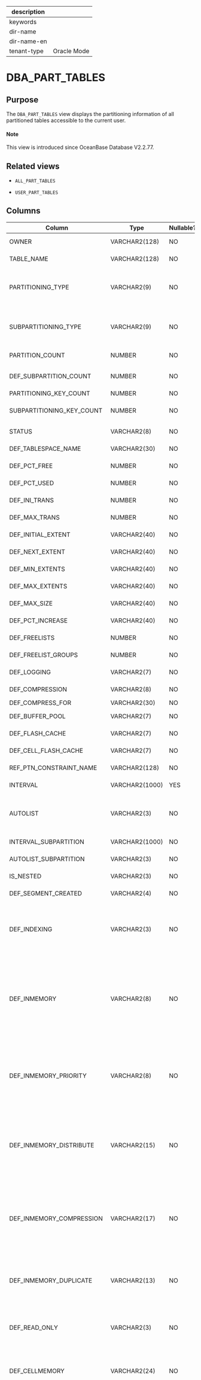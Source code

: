 |description||
|---|---|
|keywords||
|dir-name||
|dir-name-en||
|tenant-type|Oracle Mode|

# DBA_PART_TABLES

## Purpose

The `DBA_PART_TABLES` view displays the partitioning information of all partitioned tables accessible to the current user.

<main id="notice" type='explain'>
  <h4>Note</h4>
  <p>This view is introduced since OceanBase Database V2.2.77. </p>
</main>

## Related views

* `ALL_PART_TABLES`

* `USER_PART_TABLES`

## Columns

| Column | Type | Nullable? | Description |
|---------------------------|----------------|------------|--------------------------------|
| OWNER | VARCHAR2(128) | NO | The owner of the partitioned table. |
| TABLE_NAME | VARCHAR2(128) | NO | The name of the partitioned table. |
| PARTITIONING_TYPE | VARCHAR2(9) | NO | The partitioning method. Valid values: <li> HASH   <li> RANGE   <li> LIST |
| SUBPARTITIONING_TYPE | VARCHAR2(9) | NO | The subpartitioning method. Valid values: <li> HASH   <li> RANGE   <li> LIST |
| PARTITION_COUNT | NUMBER | NO | The number of partitions in the partitioned table. |
| DEF_SUBPARTITION_COUNT | NUMBER | NO | The default number of subpartitions for a composite-partitioned table. |
| PARTITIONING_KEY_COUNT | NUMBER | NO | The number of partitioning keys. |
| SUBPARTITIONING_KEY_COUNT | NUMBER | NO | The number of subpartitioning keys for a composite-partitioned table. |
| STATUS | VARCHAR2(8) | NO | At present, this column is not supported and is `NULL` by default. |
| DEF_TABLESPACE_NAME | VARCHAR2(30) | NO | The name of the tablespace containing the partitioned table. |
| DEF_PCT_FREE | NUMBER | NO | At present, this column is not supported and is `NULL` by default. |
| DEF_PCT_USED | NUMBER | NO | At present, this column is not supported and is `NULL` by default. |
| DEF_INI_TRANS | NUMBER | NO | At present, this column is not supported and is `NULL` by default. |
| DEF_MAX_TRANS | NUMBER | NO | At present, this column is not supported and is `NULL` by default. |
| DEF_INITIAL_EXTENT | VARCHAR2(40) | NO | At present, this column is not supported and is `NULL` by default. |
| DEF_NEXT_EXTENT | VARCHAR2(40) | NO | At present, this column is not supported and is `NULL` by default. |
| DEF_MIN_EXTENTS | VARCHAR2(40) | NO | At present, this column is not supported and is `NULL` by default. |
| DEF_MAX_EXTENTS | VARCHAR2(40) | NO | At present, this column is not supported and is `NULL` by default. |
| DEF_MAX_SIZE | VARCHAR2(40) | NO | At present, this column is not supported and is `NULL` by default. |
| DEF_PCT_INCREASE | VARCHAR2(40) | NO | At present, this column is not supported and is `NULL` by default. |
| DEF_FREELISTS | NUMBER | NO | At present, this column is not supported and is `NULL` by default. |
| DEF_FREELIST_GROUPS | NUMBER | NO | At present, this column is not supported and is `NULL` by default. |
| DEF_LOGGING | VARCHAR2(7) | NO | At present, this column is not supported and is `NULL` by default. |
| DEF_COMPRESSION | VARCHAR2(8) | NO | Indicates whether compression is enabled. |
| DEF_COMPRESS_FOR | VARCHAR2(30) | NO | The compression method. |
| DEF_BUFFER_POOL | VARCHAR2(7) | NO | At present, this column is not supported and is `NULL` by default. |
| DEF_FLASH_CACHE | VARCHAR2(7) | NO | At present, this column is not supported and is `NULL` by default. |
| DEF_CELL_FLASH_CACHE | VARCHAR2(7) | NO | At present, this column is not supported and is `NULL` by default. |
| REF_PTN_CONSTRAINT_NAME | VARCHAR2(128) | NO | At present, this column is not supported and is `NULL` by default. |
| INTERVAL | VARCHAR2(1000) | YES | At present, this column is not supported and is `NULL` by default. |
| AUTOLIST | VARCHAR2(3) | NO | Indicates whether the local index is partitioned through the automatic list. Valid values:<li>YES<li>NO |
| INTERVAL_SUBPARTITION | VARCHAR2(1000) | NO | At present, this column is not supported and is `NULL` by default. |
| AUTOLIST_SUBPARTITION | VARCHAR2(3) | NO | At present, this column is not supported and is `NULL` by default. |
| IS_NESTED | VARCHAR2(3) | NO | At present, this column is not supported and is `NULL` by default. |
| DEF_SEGMENT_CREATED | VARCHAR2(4) | NO | At present, this column is not supported and is `NULL` by default. |
| DEF_INDEXING | VARCHAR2(3) | NO | The index attribute specified for the table. Valid values:<li>`ON-INDEXING`: `ON` is explicitly specified, or the index attribute is not specified.<li>`OFF-INDEXING`: The index attribute is disabled. |
| DEF_INMEMORY | VARCHAR2(8) | NO | Indicates whether in-memory column store is used for partitions in the table. Valid values:<li>`ENABLED`: In-memory column store is enabled. This is the default value.<li>`DISABLED`: In-memory column store is disabled.<li>`NONE`: The parameter is not specified. |
| DEF_INMEMORY_PRIORITY | VARCHAR2(8) | NO | The default priority padded by in-memory column store. Valid values:<li>LOW<li>MEDIUM<li>HIGH<li>CRITICAL<li>NONE<li>NULL |
| DEF_INMEMORY_DISTRIBUTE | VARCHAR2(15) | NO | The default way that in-memory column store is allocated to partitions of the table in a Real Application Clusters (RAC) environment. Valid values:<li>AUTO<li>BY ROWID RANGE<li>BY PARTITION<li>BY SUBPARTITION |
| DEF_INMEMORY_COMPRESSION | VARCHAR2(17) | NO | The default compression level for in-memory column store. Valid values:<li>NO MEMCOMPRESS<li>FOR DML<li>FOR QUERY \[ LOW \| HIGH \]<li>FOR CAPACITY \[ LOW \| HIGH \]<li>AUTO<li>NULL |
| DEF_INMEMORY_DUPLICATE | VARCHAR2(13) | NO | The default duplicate settings for in-memory column store in the RAC environment. Valid values:<li>NO DUPLICATE<li>DUPLICATE<li>ALL |
| DEF_READ_ONLY | VARCHAR2(3) | NO | The default settings for new partitions. Valid values:<li>`YES`: The new partitions are read-only by default.<li>`NO`: The new partitions are read/write by default. |
| DEF_CELLMEMORY | VARCHAR2(24) | NO | Indicates that new partitions in the parent table will inherit the default value of the `CELLMEMORY` attribute unless it is explicitly overridden. |
| DEF_INMEMORY_SERVICE | VARCHAR2(12) | NO | The way that in-memory column store is padded by default for table partitioning on various instances. Valid values:<li>`DEFAULTPARALLEL_INSTANCE_GROUP`: Data is padded on all instances specified by the initialization parameter. This is the default value. If this parameter is not set, data is padded for all instances.<li>`NONE`: Data is not padded for any instance.<li>`ALL`: Data is padded for all instances regardless of the settings of the initialization parameter `PARALLEL_INSTANCE_GROUP`.<li>`USER_DEFINED`: Data is padded only for instances where the user-defined service is active. The service name is saved in the `DEF_INMEMORY_SERVICE_NAME` column. |
| DEF_INMEMORY_SERVICE_NAME | VARCHAR2(1000) | NO | The way that in-memory column store is padded by default for table partitioning on various instances. Valid values:<li>`DEFAULTPARALLEL_INSTANCE_GROUP`: Data is padded on all instances specified by the initialization parameter. This is the default value. If this parameter is not set, data is padded for all instances.<li>`NONE`: Data is not padded for any instance.<li>`ALL`: Data is padded for all instances regardless of the settings of the initialization parameter `PARALLEL_INSTANCE_GROUP`.<li>`USER_DEFINED`: Data is padded only for instances where the user-defined service is active. The service name is saved in the `DEF_INMEMORY_SERVICE_NAME` column. |
| AUTO | VARCHAR2(3) | NO | Indicates whether the table is partitioned automatically. Valid values:<li>YES<li>NO |
